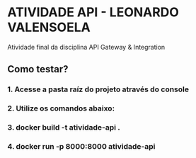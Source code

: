 # ATIVIDADE API - LEONARDO VALENSOELA
Atividade final da disciplina API Gateway &amp; Integration

## Como testar?
### 1. Acesse a pasta raíz do projeto através do console
### 2. Utilize os comandos abaixo:
### 3. docker build -t atividade-api .
### 4. docker run -p 8000:8000 atividade-api
